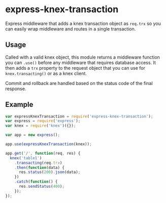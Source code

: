 # express-knex-transaction
Express middleware that adds a knex transaction object as `req.trx` so you can easily wrap middleware and routes in a single transaction.

## Usage
Called with a valid knex object, this module returns a middleware function you can `.use()` before any middleware that requires database access. It then adds a `trx` property to the request object that you can use for `knex.transacting()` or as a knex client.

Commit and rollback are handled based on the status code of the final response.


## Example
```javascript
var expressKnexTransaction = require('express-knex-transaction');
var express = require('express');
var knex = require('knex')({});

var app = new express();

app.use(expressKnexTransaction(knex));

app.get('/', function(req, res) {
  knex('table1')
    .transacting(req.trx)
    .then(function(data) {
      res.status(200).json(data);
    })
    .catch(function() {
      res.sendStatus(400);
    });
});
```
